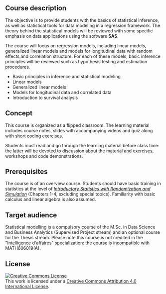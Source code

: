 ## Course description

The objective is to provide students with the basics of statistical inference, as well as statistical tools for data modeling in a regression framework. The theory behind the statistical models will be reviewed with some specific emphasis on data applications using the software **SAS**.

The course will focus on regression models, including linear models, generalized linear models and models for longitudinal data with random effects and correlation structure. For each of these models, basic inference principles will be reviewed such as hypothesis testing and estimation procedures.


- Basic principles in inference and statistical modeling
- Linear models
- Generalized linear models
- Models for longitudinal data and correlated data
- Introduction to survival analysis


## Concept

This course is organized as a flipped classroom. The learning material includes course notes, slides with accompanying videos and quiz along with short coding exercises. 

Students must read and go through the learning material before class time: the latter will be devoted to discussion about the material and exercises, workshops and code demonstrations.

## Prerequisites


The course is of an overview course. Students should have basic training in statistics at the level of [_Introductory Statistics with Randomization and Simulation_](https://www.openintro.org/book/isrs/) (Chapters 1-4, excluding special topics). Familiarity with basic calculus and linear algebra is also assumed. 

## Target audience

Statistical modelling is a compulsory course of the M.Sc. in Data Science and Business Analytics (Supervised Project stream) and an optional course for the Thesis stream. Please note this course is not credited in the "Intelligence d'affaires" specialization: the course is incompatible with MATH606019(A).

## License

<a rel="license" href="http://creativecommons.org/licenses/by/4.0/"><img alt="Creative Commons License" style="border-width:0" src="https://i.creativecommons.org/l/by/4.0/88x31.png" /></a><br />This work is licensed under a <a rel="license" href="http://creativecommons.org/licenses/by/4.0/">Creative Commons Attribution 4.0 International License</a>.

